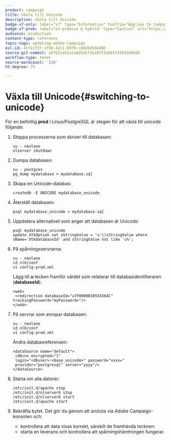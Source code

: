 ```yaml
---
product: campaign
title: Växla till Unicode
description: Växla till Unicode
badge-v7-only: label="v7" type="Informative" tooltip="Applies to Campaign Classic v7 only"
badge-v7-prem: label="on-premise & hybrid" type="Caution" url="https://experienceleague.adobe.com/docs/campaign-classic/using/installing-campaign-classic/architecture-and-hosting-models/hosting-models-lp/hosting-models.html?lang=en" tooltip="Applies to on-premise and hybrid deployments only"
audience: production
content-type: reference
topic-tags: updating-adobe-campaign
exl-id: 4cfecf2f-cf98-42c1-b979-cdd26d5de48b
source-git-commit: a5762cd21a1a6d5a5f3a10f53a5d1f43542d99d4
workflow-type: tm+mt
source-wordcount: '119'
ht-degree: 7%

---
```


# Växla till Unicode{#switching-to-unicode}



För en befintlig **prod** i Linux/PostgreSQL är stegen för att växla till unicode följande:

1. Stoppa processerna som skriver till databasen:

   ```
   su - neolane
   nlserver shutdown
   ```

1. Dumpa databasen:

   ```
   su - postgres
   pg_dump mydatabase > mydatabase.sql
   ```

1. Skapa en Unicode-databas:

   ```
   createdb -E UNICODE mydatabase_unicode
   ```

1. Återställ databasen:

   ```
   psql mydatabase_unicode < mydatabase.sql
   ```

1. Uppdatera alternativet som anger att databasen är Unicode:

   ```
   psql mydatabase_unicode
   update XtkOption set sStringValue = 'u'||sStringValue where sName='XtkDatabaseId' and sStringValue not like 'u%';
   ```

1. På spårningsservrarna:

   ```
   su - neolane
   cd nl6/conf
   vi config-prod.xml
   ```

   Lägg till **u** tecken framför värdet som relaterar till databasidentifieraren (**databaseId**):

   ```
   <web>
    <redirection databaseId="u7F0000010554364C" trackingPassword="myPassword="/>
   </web>
   ```

1. På servrar som anropar databasen:

   ```
   su - neolane
   cd nl6/conf
   vi config-prod.xml
   ```

   Ändra databasreferensen:

   ```
   <dataSource name="default">
    <dbcnx encrypted="1" 
    login="<dbuser>:<base_unicode>" password="xxxx="
    provider="postgresql" server="yyyy"/>
   </dataSource>
   ```

1. Starta om alla datorer:

   ```
   /etc/init.d/apache stop
   /etc/init.d/nlserver6 stop
   /etc/init.d/nlserver6 start
   /etc/init.d/apache start
   ```

1. Bekräfta bytet. Det gör du genom att ansluta via Adobe Campaign-konsolen och:

   * kontrollera att data visas korrekt, särskilt de framhävda tecknen:
   * starta en leverans och kontrollera att spårningshämtningen fungerar.
